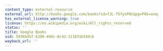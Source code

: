 ```yaml
---
content_type: external-resource
external_url: http://books.google.com/books?id=fJL-fSfyxP0C&pg=PA5=onepage
has_external_license_warning: true
license: https://en.wikipedia.org/wiki/All_rights_reserved
status: ''
title: Google Books
uid: 5036bd5f-6198-49dc-8c42-111831b344cb
wayback_url: ''
---
```

